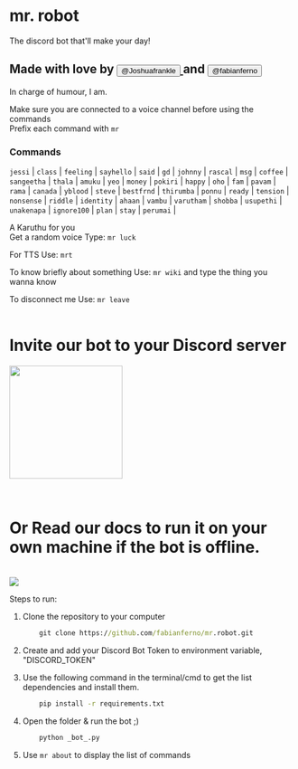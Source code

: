 # mr. robot


The discord bot that'll make your day!<br/>
## Made with love by <a href="https://github.com/Joshuafrankle"><button>@Joshuafrankle</button> </a> and <a href="https://github.com/fabianferno"><button>@fabianferno</button></a>

In charge of humour, I am.

Make sure you are connected to a voice channel before using the commands<br/>
Prefix each command with `mr`

### Commands<br/>
`jessi` | `class` | `feeling` | `sayhello` | `said` |
`gd` | `johnny` | `rascal` | `msg` | `coffee` | `sangeetha` |
`thala` | `amuku` | `yeo` | `money` | `pokiri` | `happy` |
`oho` | `fam` | `pavam` | `rama` | `canada` | `yblood` |
`steve` | `bestfrnd` | `thirumba` | `ponnu` | `ready` |
`tension` | `nonsense` | `riddle` | `identity` |
`ahaan` | `vambu` | `varutham` | `shobba` | `usupethi` |
`unakenapa` | `ignore100` | `plan` | `stay` | `perumai` |


A Karuthu for you <br/>
Get a random voice
Type: `mr luck`


For TTS
Use: `mrt`


To know briefly about something
Use: `mr wiki` and type the thing you wanna know


To disconnect me
Use: `mr leave`
<br />
<br/>


# Invite our bot to your Discord server 

<a href="https://discord.com/api/oauth2/authorize?client_id=727059984986406912&permissions=0&scope=bot"> <img src="https://media2.giphy.com/media/egALOqi5NrD708rAvK/giphy.gif?cid=ecf05e47ec39038c292b21903c7788e260b6aefa339e49ea&rid=giphy.gif"  height="200px"/></a> 


<br>

# Or Read our docs to run it on your own machine if the bot is offline.

<br/>
<img  src="https://media3.giphy.com/media/6pcaPznuZBtL2/giphy.gif">


Steps to run:
1.  Clone the repository to your computer
    ```cmd
        git clone https://github.com/fabianferno/mr.robot.git 
    ```

2. Create and add your Discord Bot Token to environment variable, "DISCORD_TOKEN"
   
3. Use the following command in the terminal/cmd to get the list dependencies and install them.
    ```cmd
        pip install -r requirements.txt
    ```
4. Open the folder & run the bot ;)
    ```py 
        python _bot_.py
    ```
5. Use `mr about` to display the list of commands

